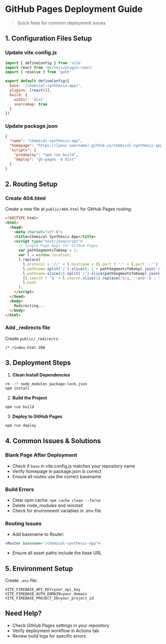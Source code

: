 # GitHub Pages Deployment Guide
> Quick fixes for common deployment issues

## 1. Configuration Files Setup

### Update vite.config.js
```javascript
import { defineConfig } from 'vite'
import react from '@vitejs/plugin-react'
import { resolve } from 'path'

export default defineConfig({
  base: '/chemical-synthesis-app/',
  plugins: [react()],
  build: {
    outDir: 'dist',
    sourcemap: true
  }
})
```

### Update package.json
```json
{
  "name": "chemical-synthesis-app",
  "homepage": "https://[your-username].github.io/chemical-synthesis-app",
  "scripts": {
    "predeploy": "npm run build",
    "deploy": "gh-pages -d dist"
  }
}
```

## 2. Routing Setup

### Create 404.html
Create a new file at `public/404.html` for GitHub Pages routing:
```html
<!DOCTYPE html>
<html>
  <head>
    <meta charset="utf-8">
    <title>Chemical Synthesis App</title>
    <script type="text/javascript">
      // Single Page Apps for GitHub Pages
      var pathSegmentsToKeep = 1;
      var l = window.location;
      l.replace(
        l.protocol + '//' + l.hostname + (l.port ? ':' + l.port : '') +
        l.pathname.split('/').slice(0, 1 + pathSegmentsToKeep).join('/') + '/?/' +
        l.pathname.slice(1).split('/').slice(pathSegmentsToKeep).join('/').replace(/&/g, '~and~') +
        (l.search ? '&' + l.search.slice(1).replace(/&/g, '~and~') : '') +
        l.hash
      );
    </script>
  </head>
  <body>
    Redirecting...
  </body>
</html>
```

### Add _redirects file
Create `public/_redirects`:
```plaintext
/* /index.html 200
```

## 3. Deployment Steps

1. **Clean Install Dependencies**
```bash
rm -rf node_modules package-lock.json
npm install
```

2. **Build the Project**
```bash
npm run build
```

3. **Deploy to GitHub Pages**
```bash
npm run deploy
```

## 4. Common Issues & Solutions

### Blank Page After Deployment
- Check if `base` in vite.config.js matches your repository name
- Verify homepage in package.json is correct
- Ensure all routes use the correct basename

### Build Errors
- Clear npm cache: `npm cache clean --force`
- Delete node_modules and reinstall
- Check for environment variables in .env file

### Routing Issues
- Add basename to Router:
```jsx
<Router basename="/chemical-synthesis-app">
```
- Ensure all asset paths include the base URL

## 5. Environment Setup

Create `.env` file:
```env
VITE_FIREBASE_API_KEY=your_api_key
VITE_FIREBASE_AUTH_DOMAIN=your_domain
VITE_FIREBASE_PROJECT_ID=your_project_id
```

## Need Help?
- Check GitHub Pages settings in your repository
- Verify deployment workflow in Actions tab
- Review build logs for specific errors

